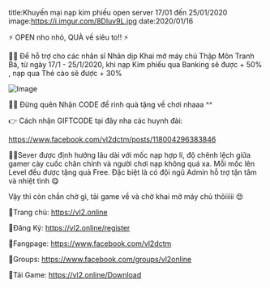 title:Khuyến mại nạp kim phiếu open server 17/01 đến 25/01/2020
image:https://i.imgur.com/8Dluv9L.jpg
date:2020/01/16

⚡️ OPEN nho nhỏ, QUÀ về siêu to!! ⚡️

🙋‍♂️ Để hỗ trợ cho các nhân sĩ Nhân dịp Khai mở máy chủ Thập Môn Tranh Bá, từ ngày 17/1 - 25/1/2020, khi nạp Kim phiếu qua Banking sẽ được + 50% , nạp qua Thẻ cào sẽ được + 30%

![Image](https://i.imgur.com/8Dluv9L.jpg)

🙋‍♀️ Đừng quên Nhận CODE để rinh quà tặng về chơi nhaaa ^^

👉 Cách nhận GIFTCODE tại đây nha các huynh đài:

https://www.facebook.com/vl2dctm/posts/118004296383846

👨‍💻Sever được định hướng lâu dài với mốc nạp hợp lí, độ chênh lệch giữa gamer cày cuốc chân chính và người chơi nạp không quá xa. Mỗi mốc lên Level đều được tặng quà Free. Đặc biệt là có đội ngũ Admin hỗ trợ tận tâm và nhiệt tình 😋

Vậy thì còn chần chờ gì, tải game về và chờ khai mở máy chủ thôiiiii 😍

🔰Trang chủ: https://vl2.online

🔰Đăng Ký: https://vl2.online/register

🔰Fangpage: https://www.facebook.com/vl2dctm

🔰Groups: https://www.facebook.com/groups/vl2online

🔰Tải Game: https://vl2.online/Download
